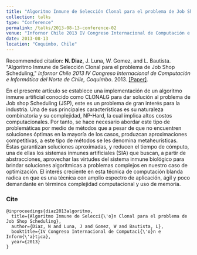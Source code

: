 ```yaml
---
title: "Algoritmo Inmune de Selección Clonal para el problema de Job Shop Scheduling"
collection: talks
type: "Conference"
permalink: /talks/2013-08-13-conference-02
venue: "Infornor Chile 2013 IV Congreso Internacional de Computación e Informática del Norte de Chile, Coquimbo"
date: 2013-08-13
location: "Coquimbo, Chile"
---
```

Recommended citation: **N. Diaz**, J. Luna, W. Gomez, and L. Bautista. "Algoritmo Inmune de Selección Clonal para el problema de Job Shop Scheduling," <i>Infornor Chile 2013 IV Congreso Internacional de Computación e Informática del Norte de Chile, Coquimbo</i>. 2013. [[Paper]](https://nelson10.github.io/files/Conference02.pdf).

En el presente artículo se establece una implementación de un algoritmo inmune artificial conocido como CLONALG para dar solución al problema de Job shop Scheduling (JSP), este es un problema de gran interés para la industria. Una de sus principales características es su naturaleza combinatoria y su complejidad, NP-Hard, la cual implica altos costos computacionales. Por tanto, se hace necesario abordar este tipo de problemáticas por medio de métodos que a pesar de que no encuentren soluciones óptimas en la mayoría de los casos, produzcan aproximaciones competitivas, a este tipo de métodos se les denomina metaheurísticas. Éstas garantizan soluciones aproximadas, y reducen el tiempo de cómputo, una de ellas los sistemas inmunes artificiales (SIA) que buscan, a partir de abstracciones, aprovechar las virtudes del sistema inmune biológico para brindar soluciones algorítmicas a problemas complejos en nuestro caso de optimización. El interés creciente en esta técnica de computación blanda radica en que es una técnica con amplio espectro de aplicación, ágil y poco demandante en términos complejidad computacional y uso de memoria.

### Cite
```
@inproceedings{diaz2013algoritmo,
  title={Algoritmo Inmune de Selecci{\'o}n Clonal para el problema de Job Shop Scheduling},
  author={Diaz, N and Luna, J and Gomez, W and Bautista, L},
  booktitle={IV Congreso Internacional de Computaci{\'o}n e Inform{\'a}tica},
  year={2013}
}
```

